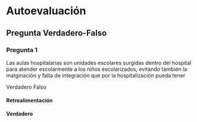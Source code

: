# Autoevaluación

## Pregunta Verdadero-Falso

### Pregunta 1

Las aulas hospitalarias son unidades escolares surgidas dentro del hospital para atender escolarmente a los niños escolarizados, evitando también la matginación y falta de integración que por la hospitalización pueda tener

 Verdadero  Falso

#### Retroalimentación

**Verdadero**

